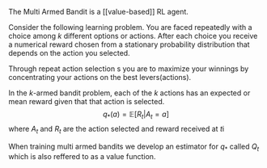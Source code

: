 The Multi Armed Bandit is a [[value-based]] RL agent.

Consider the following learning problem. You are faced repeatedly with a choice among $k$ different options or actions. After each choice you receive a numerical reward chosen from a stationary probability distribution that depends on the action you selected.

Through repeat action selection s you are to maximize your winnings by concentrating your actions on the best levers(actions). 

In the $k$-armed bandit problem, each of the $k$ actions has an expected or mean reward given that that action is selected.
$$q_*(a)=\mathbb E[R_t|A_t=a]$$
where $A_t$ and $R_t$ are the action selected and reward received at $t$i

When training multi armed bandits we develop an estimator for $q_*$ called $Q_t$ which is also reffered to as a value function.

